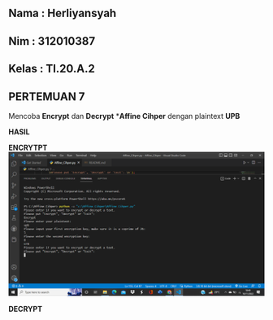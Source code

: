  ## Nama : Herliyansyah
 ## Nim  : 312010387
 ## Kelas : TI.20.A.2

 ## PERTEMUAN 7


Mencoba **Encrypt** dan **Decrypt** ***Affine Cihper** dengan plaintext **UPB**

**HASIL**

**ENCRYTPT**
![encrypt](img/1.png)

**DECRYPT**
